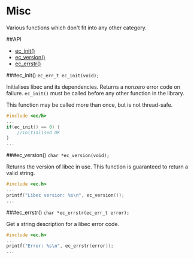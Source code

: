 # Misc
Various functions which don't fit into any other category.

##API

 * [ec_init()](#ec-init)
 * [ec_version()](#ec-version)
 * [ec_errstr()](#ec-errstr)

###ec_init()
`ec_err_t ec_init(void);`

Initialises libec and its dependencies. Returns a nonzero error code on failure. `ec_init()` must be called before any other function in the library.

This function may be called more than once, but is not thread-safe.

```c
#include <ec/h>
...
if(ec_init() == 0) {
    //initialised OK
}
...
```

###ec_version()
`char *ec_version(void);`

Returns the version of libec in use. This function is guaranteed to return a valid string.

```c
#include <ec.h>
...
printf("Libec version: %s\n", ec_version());
...
```

###ec_errstr()
`char *ec_errstr(ec_err_t error);`

Get a string description for a libec error code.

```c
#include <ec.h>
...
printf("Error: %s\n", ec_errstr(error));
...
```